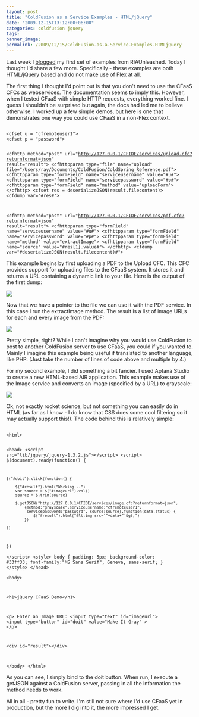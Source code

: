 ```yaml
---
layout: post
title: "ColdFusion as a Service Examples - HTML/jQuery"
date: "2009-12-15T13:12:00+06:00"
categories: coldfusion jquery 
tags: 
banner_image: 
permalink: /2009/12/15/ColdFusion-as-a-Service-Examples-HTMLjQuery
---
```


Last week I <a href="http://www.raymondcamden.com/index.cfm/2009/12/5/ColdFusion-as-a-Service-Examples--Images">blogged</a> my first set of examples from RIAUnleashed. Today I thought I'd share a few more. Specifically - these examples are both HTML/jQuery based and do not make use of Flex at all. 

The first thing I thought I'd point out is that you don't need to use the CFaaS CFCs as webservices. The documentation seems to imply this. However, when I tested CFaaS with simple HTTP requests, everything worked fine. I guess I shouldn't be surprised but again, the docs had led me to believe otherwise. I worked up a few simple demos, but here is one that demonstrates one way you could use CFaaS in a non-Flex context.

<code>
&lt;cfset u = "cfremoteuser1"&gt;
&lt;cfset p = "password"&gt;

&lt;cfhttp method="post" url="http://127.0.0.1/CFIDE/services/upload.cfc?returnformat=json" result="result"&gt;
	&lt;cfhttpparam type="file" name="upload" file="/Users/ray/Documents/ColdFusion/ColdSpring_Reference.pdf"&gt;
	&lt;cfhttpparam type="formField" name="serviceusername" value="#u#"&gt;
	&lt;cfhttpparam type="formField" name="servicepassword" value="#p#"&gt;
	&lt;cfhttpparam type="formField" name="method" value="uploadForm"&gt;
&lt;/cfhttp&gt;
&lt;cfset res = deserializeJSON(result.filecontent)&gt;
&lt;cfdump var="#res#"&gt;	

&lt;cfhttp method="post" url="http://127.0.0.1/CFIDE/services/pdf.cfc?returnformat=json" result="result"&gt;
	&lt;cfhttpparam type="formField" name="serviceusername" value="#u#"&gt;
	&lt;cfhttpparam type="formField" name="servicepassword" value="#p#"&gt;
	&lt;cfhttpparam type="formField" name="method" value="extractImage"&gt;
	&lt;cfhttpparam type="formField" name="source" value="#res[1].value#"&gt;
&lt;/cfhttp&gt;
&lt;cfdump var="#deserializeJSON(result.filecontent)#"&gt;
</code>

This example begins by first uploading a PDF to the Upload CFC. This CFC provides support for uploading files to the CFaaS system. It stores it and returns a URL containing a dynamic link to your file. Here is the output of the first dump:

<img src="https://static.raymondcamden.com/images/cfjedi/Picture 266.png" />

Now that we have a pointer to the file we can use it with the PDF service. In this case I run the extractImage method. The result is a list of image URLs for each and every image from the PDF:

<img src="https://static.raymondcamden.com/images/cfjedi/Picture 344.png" />

Pretty simple, right? While I can't imagine why you would use ColdFusion to post to another ColdFusion server to use CFaaS, you could if you wanted to. Mainly I imagine this example being useful if translated to another language, like PHP. (Just take the number of lines of code above and multiple by 4.)

For my second example, I did something a bit fancier. I used Aptana Studio to create a new HTML-based AIR application. This example makes use of the Image service and converts an image (specified by a URL) to grayscale:

<img src="https://static.raymondcamden.com/images/cfjedi/Picture 418.png" />

Ok, not exactly rocket science, but not something you can easily do in HTML (as far as I know - I do know that CSS does some cool filtering so it may actually support this!). The code behind this is relatively simple:

<code>
&lt;html&gt;
	
&lt;head&gt;
&lt;script src="lib/jquery/jquery-1.3.2.js"&gt;&lt;/script&gt;
&lt;script&gt;
$(document).ready(function() {

	$("#doit").click(function() {

		$("#result").html("Working...")
		var source = $("#imageurl").val()
		source = $.trim(source)
				
		$.getJSON("http://127.0.0.1/CFIDE/services/image.cfc?returnformat=json", 
			{method:"grayscale",serviceusername:"cfremoteuser1", 
			 servicepassword:"password", source:source},function(data,status) { 
				$("#result").html("&lt;img src='"+data+"'&gt;")
			})	
		
	})
})	
&lt;/script&gt;
&lt;style&gt;
body {
	padding: 5px;
	background-color: #33ff33;
	font-family:"MS Sans Serif", Geneva, sans-serif;
}
&lt;/style&gt;
&lt;/head&gt;	
&lt;body&gt;
	
&lt;h1&gt;jQuery CFaaS Demo&lt;/h1&gt;	

&lt;p&gt;
Enter an Image URL: &lt;input type="text" id="imageurl"&gt; &lt;input type="button" id="doit" value="Make It Gray" &gt;
&lt;/p&gt;

&lt;div id="result"&gt;&lt;/div&gt;

&lt;/body&gt;
&lt;/html&gt;
</code>

As you can see, I simply bind to the doit button. When run, I execute a getJSON against a ColdFusion server, passing in all the information the method needs to work. 

All in all - pretty fun to write. I'm still not sure where I'd use CFaaS yet in production, but the more I dig into it, the more impressed I get.